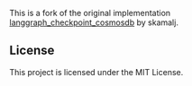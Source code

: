 This is a fork of the original implementation [langgraph_checkpoint_cosmosdb](https://github.com/skamalj/langgraph_checkpoint_cosmosdb) by skamalj.

## License

This project is licensed under the MIT License.
